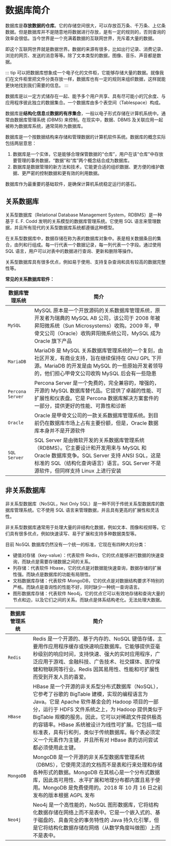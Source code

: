 # 数据库简介

数据库是**存放数据的仓库**。它的存储空间很大，可以存放百万条、千万条、上亿条数据。但是数据库并不是随意地将数据进行存放，是有一定的规则的，否则查询的效率会很低。当今世界是一个充满着数据的互联网世界，充斥着大量的数据。

即这个互联网世界就是数据世界。数据的来源有很多，比如出行记录、消费记录、浏览的网页、发送的消息等等。除了文本类型的数据，图像、音乐、声音都是数据。

::: tip
可以把数据库想象成一个电子化的文件柜，它能够存储大量的数据。就像我们在文件柜里把文件分类存放一样，数据库也有一定的规则来组织数据，这样就能更快地找到我们需要的信息。
:::

数据库是以一定方式储存在一起、能予多个用户共享、具有尽可能小的冗余度、与应用程序彼此独立的数据集合。一个数据库由多个表空间（Tablespace）构成。

数据库是**结构化信息**或**数据的有序集合**，一般以电子形式存储在计算机系统中。通常由数据库管理系统 (DBMS) 来控制。在现实中，数据、DBMS 及关联应用一起被称为数据库系统，通常简称为数据库。

数据库是一个按数据结构来存储和管理数据的计算机软件系统。数据库的概念实际包括两层意思：

1. 数据库是一个实体，它是能够合理保管数据的“仓库”，用户在该“仓库”中存放要管理的事务数据，“数据”和“库”两个概念结合成为数据库。
2. 数据库是数据管理的新方法和技术，它能更合适的组织数据、更方便的维护数据、更严密的控制数据和更有效的利用数据。

数据库作为最重要的基础软件，是确保计算机系统稳定运行的基石。

## 关系数据库

关系型数据库（Relational Database Management System，RDBMS）是一种基于 E. F. Codd 发明的关系模型的数据库管理系统。它使用 SQL 语言来管理数据，并且所有现代的关系型数据库系统都遵循这种模型。

在关系型数据库中，数据存储在称为表的数据库对象中。表是相关数据条目的集合，由列和行组成。每一行代表一个数据记录，每一列代表一个字段。通过使用 SQL 语言，用户可以对表中的数据进行查询、更新和删除等操作。

关系型数据库具有很多优点，例如易于使用、支持复杂查询和具有较高的数据完整性等。

**常见的关系数据库软件：**

|数据库管理系统|简介|
|-|-|
|`MySQL`|MySQL 原本是一个开放源码的关系数据库管理系统，原开发者为瑞典的 MySQL AB 公司，该公司于 2008 年被昇阳微系统（Sun Microsystems）收购。2009 年，甲骨文公司（Oracle）收购昇阳微系统公司，MySQL 成为 Oracle 旗下产品|
|`MariaDB`|MariaDB 是 MySQL 关系数据库管理系统的一个复刻，由社区开发，有商业支持，旨在继续保持在 GNU GPL 下开源。MariaDB 的开发是由 MySQL 的一些原始开发者领导的，他们担心甲骨文公司收购 MySQL 后会有一些隐患|
|`Percona Server`|Percona Server 是一个免费的，完全兼容的，增强的，开源的 MySQL 数据库替代品。它提供了卓越的性能、可扩展性和仪表盘。它是 Percona 数据库解决方案套件的一部分，提供更好的性能、可靠性和诊断|
|`Oracle`|Oracle 是甲骨文公司的一款关系数据库管理系统。到目前仍在数据库市场上占有主要份额，但是，Oracle 数据库本身并不是开源软件|
|`SQL Server`|SQL Server 是由微软开发的关系数据库管理系统（RDBMS）。它主要设计和开发用来与 MySQL 和 Oracle 数据库竞争。SQL Server 支持 ANSI SQL，这是标准的 SQL（结构化查询语言）语言。SQL Server 不是源软件，但同样支持 Linux 上进行安装|

## 非关系数据库

非关系型数据库（NoSQL，Not Only SQL）是一种不同于传统关系型数据库的数据库管理系统。它不使用 SQL 语言来管理数据，并且具有更高的扩展性和灵活性。

非关系型数据库通常用于处理大量的非结构化数据，例如文本、图像和视频等。它们具有很多优点，例如快速读写、易于扩展和支持多种数据类型等。

目前 NoSQL 数据库仍然没有一个统一的标准，它现在有四种大的分类：

- 键值对存储（key-value）：代表软件 Redis，它的优点能够进行数据的快速查询，而缺点是需要存储数据之间的关系。
- 列存储：代表软件 Hbase，它的优点是对数据能快速查询，数据存储的扩展性强。而缺点是数据库的功能有局限性。
- 文档数据库存储：代表软件 MongoDB，它的优点是对数据结构要求不特别的严格。而缺点是查询性的性能不好，同时缺少一种统一查询语言。
- 图形数据库存储：代表软件 Neo4j，它的优点它可以有效地存储和查询大量的节点和边，以及它们之间的关系。而缺点是体系结构老化。无法处理大数据。

|数据库管理系统|简介|
|-|-|
|`Redis`|Redis 是一个开源的、基于内存的、NoSQL 键值存储，主要用作应用程序缓存或快速响应数据库。它能够提供亚毫秒级别的响应时间，支持快速、强大的实时应用程序，广泛应用于游戏、金融科技、广告技术、社交媒体、医疗保健和物联网等行业。Redis 因其易用性、性能和可扩展性而受到开发人员的喜爱。|
|`HBase`|HBase 是一个开源的非关系型分布式数据库（NoSQL），它参考了谷歌的 BigTable 建模，实现的编程语言为 Java。它是 Apache 软件基金会的 Hadoop 项目的一部分，运行于 HDFS 文件系统之上，为 Hadoop 提供类似于 BigTable 规模的服务。因此，它可以对稀疏文件提供极高的容错率。HBase 系统被设计为线性可扩展。它包括一组标准表，具有行和列，类似于传统数据库。每个表必须定义一个元素作为主键，并且所有对 HBase 表的访问尝试都必须使用此主键。|
|`MongoDB`|MongoDB 是一个开源的非关系型数据库管理系统（DBMS），它使用灵活的文档而不是表和行来处理和存储各种形式的数据。MongoDB 在其核心是一个分布式数据库，因此高可用性、水平扩展和地理分布都内置且易于使用。MongoDB 是免费使用的。2018 年 10 月 16 日之前发布的版本根据 AGPL 发布|
|`Neo4j`|Neo4j 是一个高性能的，NoSQL 图形数据库，它将结构化数据存储在网络上而不是表中。它是一个嵌入式的、基于磁盘的、具备完全的事务特性的 Java 持久化引擎，但是它将结构化数据存储在网络（从数学角度叫做图）上而不是表中。|
